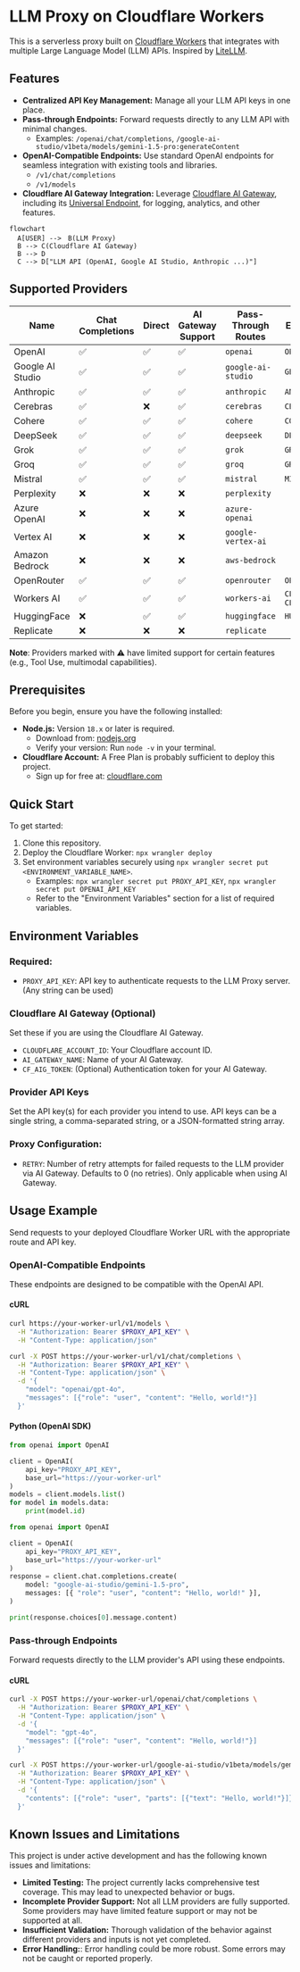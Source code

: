 # LLM Proxy on Cloudflare Workers

This is a serverless proxy built on [Cloudflare Workers](https://www.cloudflare.com/developer-platform/products/workers/) that integrates with multiple Large Language Model (LLM) APIs. Inspired by [LiteLLM](https://github.com/BerriAI/litellm).

## Features

- **Centralized API Key Management:** Manage all your LLM API keys in one place.
- **Pass-through Endpoints:** Forward requests directly to any LLM API with minimal changes.
  - Examples: `/openai/chat/completions`, `/google-ai-studio/v1beta/models/gemini-1.5-pro:generateContent`
- **OpenAI-Compatible Endpoints:** Use standard OpenAI endpoints for seamless integration with existing tools and libraries.
  - `/v1/chat/completions`
  - `/v1/models`
- **Cloudflare AI Gateway Integration:** Leverage [Cloudflare AI Gateway](https://www.cloudflare.com/developer-platform/products/ai-gateway/), including its [Universal Endpoint](https://developers.cloudflare.com/ai-gateway/providers/universal/), for logging, analytics, and other features.

```mermaid
flowchart
  A[USER] -->　B(LLM Proxy)
  B --> C(Cloudflare AI Gateway)
  B --> D
  C --> D["LLM API (OpenAI, Google AI Studio, Anthropic ...)"]
```

## Supported Providers

| Name             | Chat Completions | Direct | AI Gateway Support | Pass-Through Routes | Environment Variable                         |
| ---------------- | ---------------- | ------ | ------------------ | ------------------- | -------------------------------------------- |
| OpenAI           | ✅               | ✅     | ✅                 | `openai`            | `OPENAI_API_KEY`                             |
| Google AI Studio | ✅               | ✅     | ✅                 | `google-ai-studio`  | `GEMINI_API_KEY`                             |
| Anthropic        | ✅               | ✅     | ✅                 | `anthropic`         | `ANTHROPIC_API_KEY`                          |
| Cerebras         | ✅               | ❌     | ✅                 | `cerebras`          | `CEREBRAS_API_KEY`                           |
| Cohere           | ✅               | ✅     | ✅                 | `cohere`            | `COHERE_API_KEY`                             |
| DeepSeek         | ✅               | ✅     | ✅                 | `deepseek`          | `DEEPSEEK_API_KEY`                           |
| Grok             | ✅               | ✅     | ✅                 | `grok`              | `GROK_API_KEY`                               |
| Groq             | ✅               | ✅     | ✅                 | `groq`              | `GROQ_API_KEY`                               |
| Mistral          | ✅               | ✅     | ✅                 | `mistral`           | `MISTRAL_API_KEY`                            |
| Perplexity       | ❌               | ❌     | ❌                 | `perplexity`        |                                              |
| Azure OpenAI     | ❌               | ❌     | ❌                 | `azure-openai`      |                                              |
| Vertex AI        | ❌               | ❌     | ❌                 | `google-vertex-ai`  |                                              |
| Amazon Bedrock   | ❌               | ❌     | ❌                 | `aws-bedrock`       |                                              |
| OpenRouter       | ✅               | ✅     | ✅                 | `openrouter`        | `OPENROUTER_API_KEY`                         |
| Workers AI       | ✅               | ✅     | ✅                 | `workers-ai`        | `CLOUDFLARE_ACCOUNT_ID` `CLOUDFLARE_API_KEY` |
| HuggingFace      | ❌               | ✅     | ✅                 | `huggingface`       | `HUGGINGFACE_API_KEY`                        |
| Replicate        | ❌               | ❌     | ❌                 | `replicate`         |                                              |

**Note**: Providers marked with ⚠️ have limited support for certain features (e.g., Tool Use, multimodal capabilities).

## Prerequisites

Before you begin, ensure you have the following installed:

- **Node.js:** Version `18.x` or later is required.
  - Download from: [nodejs.org](https://nodejs.org/)
  - Verify your version: Run `node -v` in your terminal.
- **Cloudflare Account:** A Free Plan is probably sufficient to deploy this project.
  - Sign up for free at: [cloudflare.com](https://www.cloudflare.com/)

## Quick Start

To get started:

1. Clone this repository.
2. Deploy the Cloudflare Worker: `npx wrangler deploy`
3. Set environment variables securely using `npx wrangler secret put <ENVIRONMENT_VARIABLE_NAME>`.
   - Examples: `npx wrangler secret put PROXY_API_KEY`, `npx wrangler secret put OPENAI_API_KEY`
   - Refer to the "Environment Variables" section for a list of required variables.

## Environment Variables

### Required:

- `PROXY_API_KEY`: API key to authenticate requests to the LLM Proxy server. (Any string can be used)

### Cloudflare AI Gateway (Optional)

Set these if you are using the Cloudflare AI Gateway.

- `CLOUDFLARE_ACCOUNT_ID`: Your Cloudflare account ID.
- `AI_GATEWAY_NAME`: Name of your AI Gateway.
- `CF_AIG_TOKEN`: (Optional) Authentication token for your AI Gateway.

### Provider API Keys

Set the API key(s) for each provider you intend to use. API keys can be a single string, a comma-separated string, or a JSON-formatted string array.

### Proxy Configuration:

- `RETRY`: Number of retry attempts for failed requests to the LLM provider via AI Gateway. Defaults to 0 (no retries). Only applicable when using AI Gateway.

## Usage Example

Send requests to your deployed Cloudflare Worker URL with the appropriate route and API key.

### OpenAI-Compatible Endpoints

These endpoints are designed to be compatible with the OpenAI API.

#### cURL

```bash
curl https://your-worker-url/v1/models \
  -H "Authorization: Bearer $PROXY_API_KEY" \
  -H "Content-Type: application/json"
```

```bash
curl -X POST https://your-worker-url/v1/chat/completions \
  -H "Authorization: Bearer $PROXY_API_KEY" \
  -H "Content-Type: application/json" \
  -d '{
    "model": "openai/gpt-4o",
    "messages": [{"role": "user", "content": "Hello, world!"}]
  }'
```

#### Python (OpenAI SDK)

```Python
from openai import OpenAI

client = OpenAI(
    api_key="PROXY_API_KEY",
    base_url="https://your-worker-url"
)
models = client.models.list()
for model in models.data:
    print(model.id)
```

```python
from openai import OpenAI

client = OpenAI(
    api_key="PROXY_API_KEY",
    base_url="https://your-worker-url"
)
response = client.chat.completions.create(
    model: "google-ai-studio/gemini-1.5-pro",
    messages: [{ "role": "user", "content": "Hello, world!" }],
)

print(response.choices[0].message.content)
```

### Pass-through Endpoints

Forward requests directly to the LLM provider's API using these endpoints.

#### cURL

```bash
curl -X POST https://your-worker-url/openai/chat/completions \
  -H "Authorization: Bearer $PROXY_API_KEY" \
  -H "Content-Type: application/json" \
  -d '{
    "model": "gpt-4o",
    "messages": [{"role": "user", "content": "Hello, world!"}]
  }'
```

```bash
curl -X POST https://your-worker-url/google-ai-studio/v1beta/models/gemini-1.5-pro:generateContent \
  -H "Authorization: Bearer $PROXY_API_KEY" \
  -H "Content-Type: application/json" \
  -d '{
    "contents": [{"role": "user", "parts": [{"text": "Hello, world!"}]}]
  }'
```

## Known Issues and Limitations

This project is under active development and has the following known issues and limitations:

- **Limited Testing:** The project currently lacks comprehensive test coverage. This may lead to unexpected behavior or bugs.
- **Incomplete Provider Support:** Not all LLM providers are fully supported. Some providers may have limited feature support or may not be supported at all.
- **Insufficient Validation:** Thorough validation of the behavior against different providers and inputs is not yet completed.
- **Error Handling:**: Error handling could be more robust. Some errors may not be caught or reported properly.
